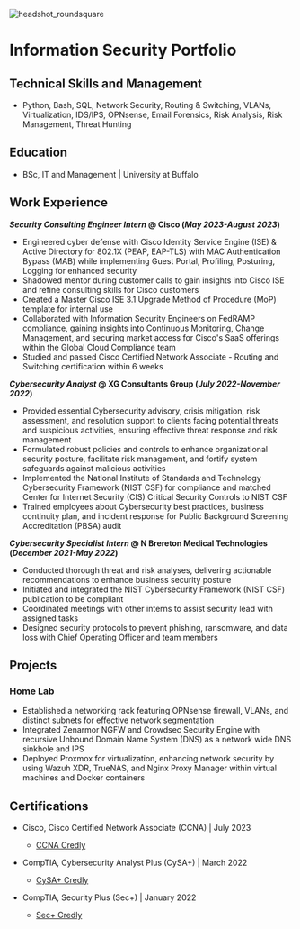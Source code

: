 ![headshot_roundsquare](https://github.com/NokiGuard/NokiGuard.github.io/assets/149091263/3dade5cf-ebc9-4ab7-83c1-9a9db545faf2)

# Information Security Portfolio

## Technical Skills and Management
- Python, Bash, SQL, Network Security, Routing & Switching, VLANs, Virtualization, IDS/IPS, OPNsense, Email Forensics, Risk Analysis, Risk Management, Threat Hunting

## Education
- BSc, IT and Management | University at Buffalo							       		

## Work Experience
**_Security Consulting Engineer Intern_ @ Cisco (_May 2023-August 2023_)**
- Engineered cyber defense with Cisco Identity Service Engine (ISE) & Active Directory for 802.1X (PEAP, EAP-TLS) with MAC Authentication Bypass (MAB) while implementing Guest Portal, Profiling, Posturing, Logging for enhanced security
- Shadowed mentor during customer calls to gain insights into Cisco ISE and refine consulting skills for Cisco customers
- Created a Master Cisco ISE 3.1 Upgrade Method of Procedure (MoP) template for internal use
- Collaborated with Information Security Engineers on FedRAMP compliance, gaining insights into Continuous Monitoring, Change Management, and securing market access for Cisco's SaaS offerings within the Global Cloud Compliance team
- Studied and passed Cisco Certified Network Associate - Routing and Switching certification within 6 weeks

**_Cybersecurity Analyst_ @ XG Consultants Group (_July 2022-November 2022_)**
- Provided essential Cybersecurity advisory, crisis mitigation, risk assessment, and resolution support to clients facing potential threats and suspicious activities, ensuring effective threat response and risk management
- Formulated robust policies and controls to enhance organizational security posture, facilitate risk management, and fortify system safeguards against malicious activities
- Implemented the National Institute of Standards and Technology Cybersecurity Framework (NIST CSF) for compliance and matched Center for Internet Security (CIS) Critical Security Controls to NIST CSF
- Trained employees about Cybersecurity best practices, business continuity plan, and incident response for Public Background Screening Accreditation (PBSA) audit

**_Cybersecurity Specialist Intern_ @ N Brereton Medical Technologies (_December 2021-May 2022_)**
- Conducted thorough threat and risk analyses, delivering actionable recommendations to enhance business security posture
- Initiated and integrated the NIST Cybersecurity Framework (NIST CSF) publication to be compliant
- Coordinated meetings with other interns to assist security lead with assigned tasks
- Designed security protocols to prevent phishing, ransomware, and data loss with Chief Operating Officer and team members

## Projects
### Home Lab
- Established a networking rack featuring OPNsense firewall, VLANs, and distinct subnets for effective network segmentation
- Integrated Zenarmor NGFW and Crowdsec Security Engine with recursive Unbound Domain Name System (DNS) as a network wide DNS sinkhole and IPS
- Deployed Proxmox for virtualization, enhancing network security by using Wazuh XDR, TrueNAS, and Nginx Proxy Manager within virtual machines and Docker containers


## Certifications
- Cisco, Cisco Certified Network Associate (CCNA)  | July 2023
  - [CCNA Credly](https://www.credly.com/badges/2bd64447-680a-43f6-a6db-5db4a6b2bbd8/public_url)
  
- CompTIA, Cybersecurity Analyst Plus (CySA+)  | March 2022
  - [CySA+ Credly](https://www.credly.com/badges/d264da66-b303-4c67-bc12-b66797641b2c/public_url)

- CompTIA, Security Plus (Sec+)  | January 2022
  - [Sec+ Credly](https://www.credly.com/badges/0af8fcb4-6c2e-458d-8063-cd8d1d801209/public_url) 


